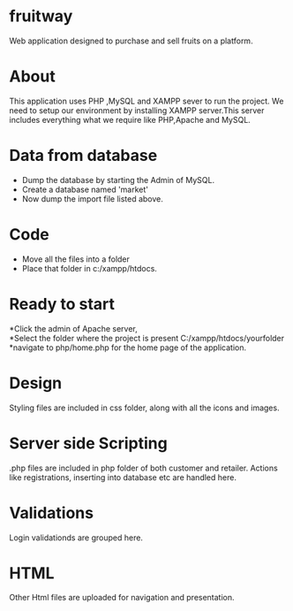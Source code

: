 # fruitway
Web application designed to purchase and sell fruits on a platform.
# About
This application uses PHP ,MySQL and XAMPP sever to run the project.
We need to setup our environment by installing XAMPP server.This server includes everything what we require like PHP,Apache and MySQL.
# Data from database
  * Dump the database by starting the Admin of MySQL.    
  * Create a database named 'market'     
  * Now dump the import file listed above.
# Code
 * Move all the files into a folder
 * Place that folder in c:/xampp/htdocs.
# Ready to start
  *Click the admin of Apache server,      
  *Select the folder where the project is present C:/xampp/htdocs/yourfolder     
  *navigate to php/home.php for the home page of the application.
# Design
Styling files are included in css folder, along with all the icons and images.
# Server side Scripting
.php files are included in php folder of both customer and retailer. Actions like registrations, inserting into database etc are handled here.
# Validations
Login validationds are grouped here.
# HTML
Other Html files are uploaded for navigation and presentation.
